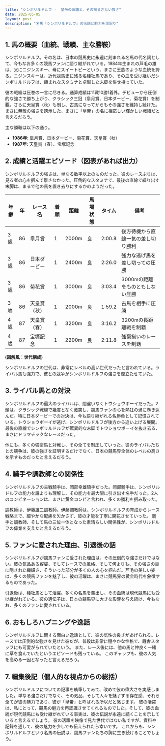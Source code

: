 ```yaml
---
title: "シンボリルドルフ -  皇帝の系譜と、その揺るぎない強さ"
date: 2025-05-05
layout: post
description: "名馬『シンボリルドルフ』の伝説と魅力を深堀り"
---
```


## 1. 馬の概要（血統、戦績、主な勝鞍）

シンボリルドルフ。その名は、日本の競馬史に永遠に刻まれる名馬の代名詞として、今もなお多くの競馬ファンに語り継がれている。1984年生まれの芦毛の雄は、父にニジンスキー、母にスイートピーという、まさに王族のような血統を誇る。ニジンスキーは、近代競馬史に残る名種牡馬であり、その血を受け継いだシンボリルドルフは、類まれなスタミナと卓越した末脚を併せ持っていた。

彼の戦績は圧巻の一言に尽きる。通算成績は11戦10勝1着外。デビューから圧倒的な強さで勝ち上がり、クラシック三冠（皐月賞、日本ダービー、菊花賞）を制覇。さらに天皇賞（秋）も制し、古馬になってからもその強さを維持し続けた。  まさに無敵の強さを誇示した、まさに「皇帝」の名に相応しい輝かしい戦績だと言えるだろう。

主な勝鞍は以下の通り。

* **1986年:** 皐月賞、日本ダービー、菊花賞、天皇賞（秋）
* **1987年:** 天皇賞（春）、宝塚記念


## 2. 成績と活躍エピソード（図表があれば出力）

シンボリルドルフの強さは、単なる数字以上のものだった。彼のレースぶりは、見る者の心を掴んで離さなかった。圧倒的なスタミナで、最後の直線で繰り出す末脚は、まるで他の馬を置き去りにするかのようだった。

| 年齢 | 年 | レース名       | 着順 | 距離 | 馬場状態 | タイム | 備考                               |
|-----|----|---------------|-----|-----|---------|-------|------------------------------------|
| 3歳 | 86 | 皐月賞         | 1   | 2000m| 良      | 2:00.8| 後方待機から直線一気の差し切り勝利 |
| 3歳 | 86 | 日本ダービー     | 1   | 2400m| 良      | 2:26.0| 強力な逃げ馬を差し切っての圧勝     |
| 3歳 | 86 | 菊花賞         | 1   | 3000m| 良      | 3:03.4| 3000mの距離をものともしない圧勝     |
| 3歳 | 86 | 天皇賞（秋）   | 1   | 2000m| 良      | 1:59.2| 古馬を相手に圧勝                    |
| 4歳 | 87 | 天皇賞（春）   | 1   | 3200m| 良      | 3:16.2| 3200mの長距離戦を制覇             |
| 4歳 | 87 | 宝塚記念       | 1   | 2200m| 良      | 2:11.8| 強豪揃いのレースを制覇             |


**(図解風：世代構成)**

シンボリルドルフの世代は、非常にレベルの高い世代だったと言われている。ライバル馬も強力で、彼との競争がシンボリルドルフの強さを際立たせていた。


## 3. ライバル馬との対決

シンボリルドルフの最大のライバルは、間違いなくトウショウボーイだった。2頭は、クラシック戦線で幾度となく激突し、競馬ファンの心を熱狂の渦に巻き込んだ。特に日本ダービーでの対決は、今も語り継がれる名勝負として記憶されている。トウショウボーイが逃げ、シンボリルドルフが後方から追い上げる展開。最後の直線でシンボリルドルフが驚異的な末脚でトウショウボーイを抜き去る、まさにドラマチックなレースだった。

他にも、多くの強豪馬と対戦し、その全てを制圧していった。彼のライバルたちとの競争は、彼の強さを証明するだけでなく、日本の競馬界全体のレベルの高さを示すものだったと言えるだろう。


## 4. 騎手や調教師との関係性

シンボリルドルフの主戦騎手は、岡部幸雄騎手だった。岡部騎手は、シンボリルドルフの能力を誰よりも理解し、その能力を最大限に引き出す名手だった。2人のコンビネーションは、まさに黄金コンビと言われ、多くの勝利を掴み取った。

調教師は、伊藤雄二調教師。伊藤調教師は、シンボリルドルフの育成からレース戦略まで、細やかな配慮を欠かさず、彼の才能を丁寧に開花させていった。  騎手と調教師、そして馬の三位一体となった素晴らしい関係性が、シンボリルドルフの偉業を支えたと言えるだろう。


## 5. ファンに愛された理由、引退後の話

シンボリルドルフが競馬ファンに愛された理由は、その圧倒的な強さだけではない。彼の気品ある容姿、そしてレースでの風格、そして何よりも、その強さの裏に隠された繊細さ、そういった部分が多くの人の心を掴んだ。芦毛の美しい姿は、多くの競馬ファンを魅了し、彼の活躍は、まさに競馬界の黄金時代を象徴するものであった。

引退後は、種牡馬として活躍。多くの名馬を輩出し、その血統は現代競馬にも受け継がれている。彼の遺伝子は、日本の競馬界に大きな影響を与え続け、今もなお、多くのファンに愛されている。


## 6. おもしろハプニングや逸話

シンボリルドルフに関する面白い逸話として、彼の気性の良さがあげられる。レースでは圧倒的な強さを見せた彼だが、普段は非常に穏やかな性格で、厩舎スタッフにも可愛がられていたという。  また、レース後には、他の馬と仲良く一緒に草を食んでいたというエピソードも残っている。  このギャップも、彼の人気を高める一因となったと言えるだろう。


## 7. 編集後記（個人的な視点からの総括）

シンボリルドルフについての記事を執筆してみて、改めて彼の偉大さを実感しました。単なる強さだけでなく、その気品、そして人々を魅了する存在感、それら全てが彼の魅力であり、彼が「皇帝」と呼ばれる所以だと感じます。  彼の活躍は、私にとって、競馬の魅力を再認識させてくれるものでした。そして、彼の血統が現代競馬にも受け継がれている事実は、彼の伝説が永遠に続くことを示していると言えるでしょう。  彼の活躍を映像で見た世代ではない私ですが、資料や記録を通して、彼の魅力を少しでも伝えられたら幸いです。  これからも、シンボリルドルフという名馬の伝説は、競馬ファンたちの胸に生き続けることでしょう。
